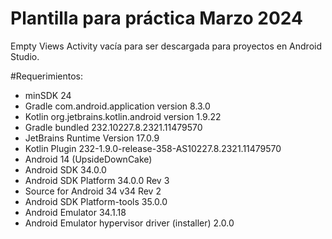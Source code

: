 # Plantilla para práctica Marzo 2024
Empty Views Activity vacía para ser descargada para proyectos en Android Studio.

#Requerimientos:
- minSDK 24
- Gradle com.android.application version 8.3.0
- Kotlin org.jetbrains.kotlin.android version 1.9.22
- Gradle bundled 232.10227.8.2321.11479570
- JetBrains Runtime Version 17.0.9
- Kotlin Plugin 232-1.9.0-release-358-AS10227.8.2321.11479570
- Android 14 (UpsideDownCake)
- Android SDK 34.0.0
- Android SDK Platform 34.0.0 Rev 3
- Source for Android 34 v34 Rev 2
- Android SDK Platform-tools 35.0.0
- Android Emulator 34.1.18
- Android Emulator hypervisor driver (installer) 2.0.0
